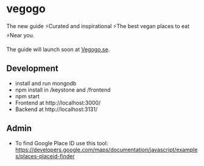 # vegogo

The new guide ⚡️Curated and inspirational ⚡️The best vegan places to eat ⚡️Near you.

The guide will launch soon at [Vegogo.se](https://vegogo.se).

## Development

- install and run mongodb
- npm install in /keystone and /frontend
- npm start
- Frontend at http://localhost:3000/
- Backend at http://localhost:3131/

## Admin

- To find Google Place ID use this tool:
  https://developers.google.com/maps/documentation/javascript/examples/places-placeid-finder
